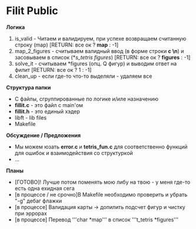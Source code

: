 # Filit Public

**Логика**
1. is_valid - Читаем и валидируем, при успехе возвращаем считанную строку (map)
[RETURN: все ок ? **map** : -1]
2. map_2_figures - считываем валидный ввод (в форме строки **с \n**) и засовываем в список (**s_tetris *figures**) 
[RETURN: все ок ? **figures** : -1]
3. solve_it - считываем *figures (опц. Q фигур) и выводим ответ на филит [RETURN: все ок ? 1 : -1]
4. clean_up - если где-то что-то выделяли - удаляем все

**Структура папки**
- C файлы, сгруппированные по логике и/иле назначению
- **fillit.c** - это файл с main'ом
- **fillit.h** - это единый хэдер
- libft - lib files
- Makefile

**Обсуждение / Предложения**
- Мы можем юзать **error.c** и **tetris_fun.c** для соответственно функций для ошибок и взаимодействия со структуркой
- ...

**Планы**
- [ГОТОВО]! Лучше потом поменять мою либу на твою - у меня где-то есть одна ехидная сега
- [в процессе / не срочно]В Makefile необходимо проверить и убрать "-g" дебаг флажки
- [в процессе] Валидация карты -> допилить подсчет фигур и чистку при эррорах
- [в процессе] Перевод '''char *map''' в список '''t_tetris *figures'''
